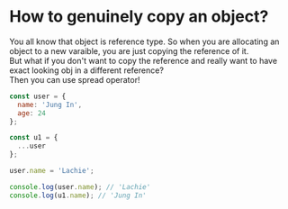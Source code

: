 # How to genuinely copy an object?

You all know that object is reference type. So when you are allocating an object to a new varaible, you are just copying the reference of it.
<br>
But what if you don't want to copy the reference and really want to have exact looking obj in a different reference?<br>
Then you can use spread operator! <br>
```js
const user = {
  name: 'Jung In',
  age: 24
};

const u1 = {
  ...user
};

user.name = 'Lachie';

console.log(user.name); // 'Lachie'
console.log(u1.name); // 'Jung In'
```
